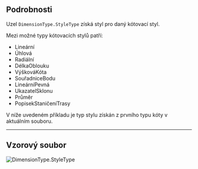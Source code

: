 ## Podrobnosti
Uzel `DimensionType.StyleType` získá styl pro daný kótovací styl.

Mezi možné typy kótovacích stylů patří:
- Lineární
- Úhlová
- Radiální
- DélkaOblouku
- VýškováKóta
- SouřadniceBodu
- LineárníPevná
- UkazatelSklonu
- Průměr
- PopisekStaničeníTrasy

V níže uvedeném příkladu je typ stylu získán z prvního typu kóty v aktuálním souboru.
___
## Vzorový soubor

![DimensionType.StyleType](./Revit.Elements.DimensionType.StyleType_img.jpg)
